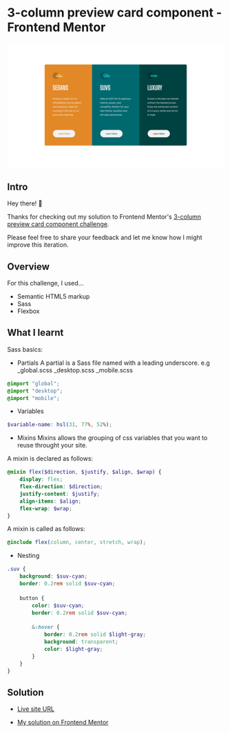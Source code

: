 # 3-column preview card component - Frontend Mentor

![](./screenshots/3-column-preview-card-component-desktop-screenshot.png)

## Intro

Hey there! :wave:

Thanks for checking out my solution to Frontend Mentor's [3-column preview card component challenge](https://www.frontendmentor.io/challenges/3column-preview-card-component-pH92eAR2-).

Please feel free to share your feedback and let me know how I might improve this iteration.

## Overview

For this challenge, I used...

- Semantic HTML5 markup
- Sass
- Flexbox

## What I learnt

Sass basics:

- Partials
A partial is a Sass file named with a leading underscore. e.g
\_global.scss
\_desktop.scss
\_mobile.scss

```scss
@import "global";
@import "desktop";
@import "mobile";
```

- Variables

```scss
$variable-name: hsl(31, 77%, 52%);
```

- Mixins
Mixins allows the grouping of css variables that you want to reuse throught your site.

A mixin is declared as follows:

```scss
@mixin flex($direction, $justify, $align, $wrap) {
	display: flex;
	flex-direction: $direction;
	justify-content: $justify;
	align-items: $align;
	flex-wrap: $wrap;
}
```

A mixin is called as follows:

```scss
@include flex(column, center, stretch, wrap);
```

- Nesting

```scss
.suv {
	background: $suv-cyan;
	border: 0.2rem solid $suv-cyan;

	button {
		color: $suv-cyan;
		border: 0.2rem solid $suv-cyan;

		&:hover {
			border: 0.2rem solid $light-gray;
			background: transparent;
			color: $light-gray;
		}
	}
}
```

## Solution

- [Live site URL](https://3-column-preview-card-component-solution-etiennedesfontaines.netlify.app/)

- [My solution on Frontend Mentor](https://www.frontendmentor.io/solutions/responsive-3column-preview-card-component-using-sass-RbzOWpSuF)
